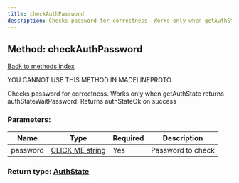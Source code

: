 ```yaml
---
title: checkAuthPassword
description: Checks password for correctness. Works only when getAuthState returns authStateWaitPassword. Returns authStateOk on success
---
```

## Method: checkAuthPassword  
[Back to methods index](index.md)


YOU CANNOT USE THIS METHOD IN MADELINEPROTO


Checks password for correctness. Works only when getAuthState returns authStateWaitPassword. Returns authStateOk on success

### Parameters:

| Name     |    Type       | Required | Description |
|----------|---------------|----------|-------------|
|password|[CLICK ME string](../types/string.md) | Yes|Password to check|


### Return type: [AuthState](../types/AuthState.md)

